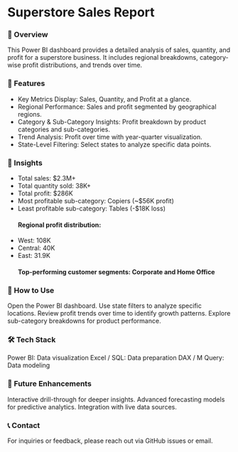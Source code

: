 <h1>Superstore Sales Report</h1>

<h3>📝 Overview</h3>
<p>This Power BI dashboard provides a detailed analysis of sales, quantity, and profit for a superstore business. It includes regional breakdowns, category-wise profit distributions, and trends over time.</p>

<h3>🔹 Features</h3>
<ul>
<li>Key Metrics Display: Sales, Quantity, and Profit at a glance.</li>
<li>Regional Performance: Sales and profit segmented by geographical regions.</li>
<li>Category & Sub-Category Insights: Profit breakdown by product categories and sub-categories.</li>
<li>Trend Analysis: Profit over time with year-quarter visualization.</li>
<li>State-Level Filtering: Select states to analyze specific data points.</li>
  </ul>
<h3>📌 Insights</h3>
<ul>
<li>Total sales: $2.3M+</li>
<li>Total quantity sold: 38K+</li>
<li>Total profit: $286K</li>
<li>Most profitable sub-category: Copiers (~$56K profit)</li>
<li>Least profitable sub-category: Tables (-$18K loss)</li>
<h4>Regional profit distribution:</h4>
<li>West: 108K</li>
<li>Central: 40K</li>
<li>East: 31.9K</li>
<h4>Top-performing customer segments: Corporate and Home Office</h4>
  </ul>
<h3>🚀 How to Use</h3>
Open the Power BI dashboard.
Use state filters to analyze specific locations.
Review profit trends over time to identify growth patterns.
Explore sub-category breakdowns for product performance.
<h3>🛠 Tech Stack</h3>
Power BI: Data visualization
Excel / SQL: Data preparation
DAX / M Query: Data modeling
<h3>📌 Future Enhancements</h3>
Interactive drill-through for deeper insights.
Advanced forecasting models for predictive analytics.
Integration with live data sources.
<h3>📞 Contact</h3>
For inquiries or feedback, please reach out via GitHub issues or email.
